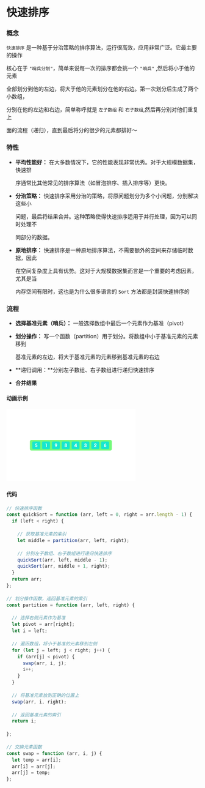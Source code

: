 # 快速排序

### 概念

`快速排序` 是一种基于分治策略的排序算法，运行很高效，应用非常广泛。它最主要的操作

核心在于 `"哨兵分划"`，简单来说每一次的排序都会挑一个 `"哨兵"` ,然后将小于他的元素

全部划分到他的左边，将大于他的元素划分在他的右边。第一次划分后生成了两个小数组，

分别在他的左边和右边，简单称呼就是 `左子数组` 和 `右子数组`,然后再分别对他们重复上

面的流程（递归），直到最后将分的很少的元素都排好～ 





### 特性

- **平均性能好：** 在大多数情况下，它的性能表现非常优秀。对于大规模数据集，快速排

  序通常比其他常见的排序算法（如冒泡排序、插入排序等）更快。

  

- **分治策略：** 快速排序采用分治的策略，将原问题划分为多个小问题，分别解决这些小

  问题，最后将结果合并。这种策略使得快速排序适用于并行处理，因为可以同时处理不

  同部分的数据。

  

- **原地排序：** 快速排序是一种原地排序算法，不需要额外的空间来存储临时数据，因此

  在空间复杂度上具有优势。这对于大规模数据集而言是一个重要的考虑因素，尤其是当

  内存空间有限时，这也是为什么很多语言的 `Sort` 方法都是封装快速排序的





### 流程

- **选择基准元素（哨兵）：** 一般选择数组中最后一个元素作为基准（pivot）

  

- **划分操作：** 写一个函数（partition）用于划分。将数组中小于基准元素的元素移到

  基准元素的左边，将大于基准元素的元素移到基准元素的右边

  

- **递归调用：**分别左子数组、右子数组进行递归快速排序

  

- **合并结果**



#### 动画示例



<img src="../Image/QuickSort-1.gif" alt="Qui" style="zoom:33%;" />







#### 代码

```js
// 快速排序函数
const quickSort = function (arr, left = 0, right = arr.length - 1) {
  if (left < right) {

    // 获取基准元素的索引
    let middle = partition(arr, left, right);

    // 分别左子数组、右子数组进行递归快速排序
    quickSort(arr, left, middle - 1);
    quickSort(arr, middle + 1, right);
  }
  return arr;
};

// 划分操作函数，返回基准元素的索引
const partition = function (arr, left, right) {
  
  // 选择右侧元素作为基准
  let pivot = arr[right];
  let i = left;

  // 遍历数组，将小于基准的元素移到左侧
  for (let j = left; j < right; j++) {
    if (arr[j] < pivot) {
      swap(arr, i, j);
      i++;
    }
  }

  // 将基准元素放到正确的位置上
  swap(arr, i, right);

  // 返回基准元素的索引
  return i;

};

// 交换元素函数
const swap = function (arr, i, j) {
  let temp = arr[i];
  arr[i] = arr[j];
  arr[j] = temp;
};
```



